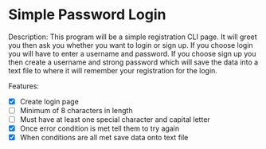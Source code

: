 # Simple Password Login

Description: This program will be a simple registration CLI page.
It will greet you then ask you whether you want to login or sign up.
If you choose login you will have to enter a username and password.
If you choose sign up you then create a username and strong password which will save 
the data into a text file to where it will remember your registration for the login.

Features:
- [x] Create login page
- [ ] Minimum of 8 characters in length
- [ ] Must have at least one special character and capital letter
- [x] Once error condition is met tell them to try again
- [x] When conditions are all met save data onto text file
